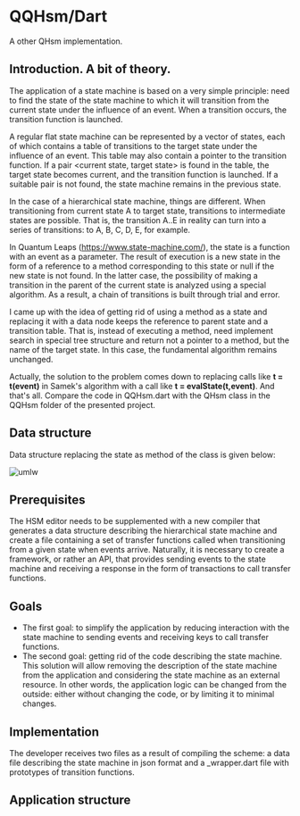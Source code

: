 # QQHsm/Dart

A other QHsm implementation.

## Introduction. A bit of theory.
The application of a state machine is based on a very simple principle: need to find the state of the state machine to which it will transition from the current state under the influence of an event. When a transition occurs, the transition function is launched.

A regular flat state machine can be represented by a vector of states, each of which contains a table of transitions to the target state under the influence of an event. This table may also contain a pointer to the transition function. If a pair <current state, target state> is found in the table, the target state becomes current, and the transition function is launched. If a suitable pair is not found, the state machine remains in the previous state.

In the case of a hierarchical state machine, things are different. When transitioning from current state A to target state, transitions to intermediate states are possible. That is, the transition A..E in reality can turn into a series of transitions: to A, B, C, D, E, for example.

In Quantum Leaps (https://www.state-machine.com/), the state is a function with an event as a parameter. The result of execution is a new state in the form of a reference to a method corresponding to this state or null if the new state is not found. In the latter case, the possibility of making a transition in the parent of the current state is analyzed using a special algorithm. As a result, a chain of transitions is built through trial and error.

I came up with the idea of ​​getting rid of using a method as a state and replacing it with a data node keeps the reference to parent state and a transition table. That is, instead of executing a method, need implement search in special tree structure and return not a pointer to a method, but the name of the target state. In this case, the fundamental algorithm remains unchanged.

Actually, the solution to the problem comes down to replacing calls like __t = t(event)__ in Samek's algorithm with a call like __t = evalState(t,event)__. And that's all. Compare the code in QQHsm.dart with the QHsm class in the QQHsm folder of the presented project.

## Data structure
Data structure replacing the state as method of the class is given below:

![umlw](https://github.com/user-attachments/assets/140efdb0-743b-4c93-a580-3566c70132e2)

## Prerequisites
The HSM editor needs to be supplemented with a new compiler that generates a data structure describing the hierarchical state machine and create a file containing a set of transfer functions called when transitioning from a given state when events arrive. Naturally, it is necessary to create a framework, or rather an API, that provides sending events to the state machine and receiving a response in the form of transactions to call transfer functions.

## Goals
* The first goal: to simplify the application by reducing interaction with the state machine to sending events and receiving keys to call transfer functions.
* The second goal: getting rid of the code describing the state machine. This solution will allow removing the description of the state machine from the application and considering the state machine as an external resource. In other words, the application logic can be changed from the outside: either without changing the code, or by limiting it to minimal changes.

## Implementation
The developer receives two files as a result of compiling the scheme: a data file describing the state machine in json format and a <project name>_wrapper.dart file with prototypes of transition functions.

## Application structure




